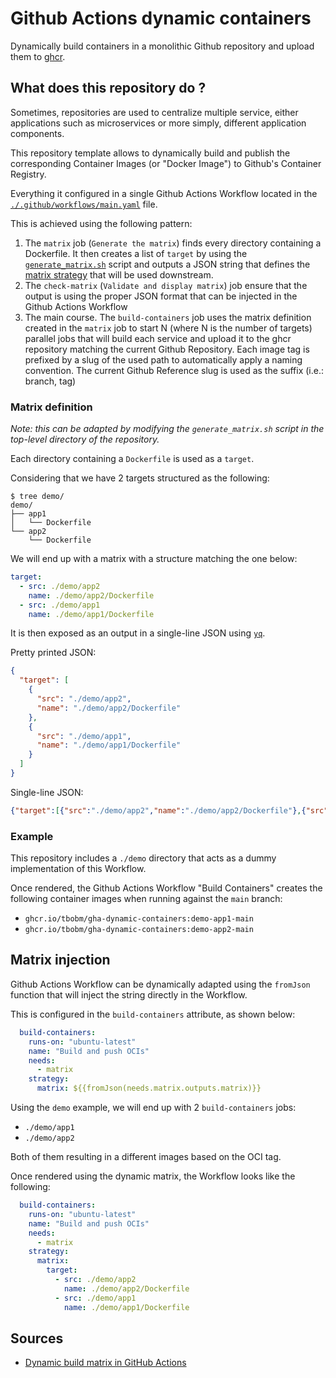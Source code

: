 # Github Actions dynamic containers

Dynamically build containers in a monolithic Github repository and upload them
to [ghcr][ghcr].

[ghcr]: https://github.com/features/packages

## What does this repository do ?

Sometimes, repositories are used to centralize multiple service, either
applications such as microservices or more simply, different application
components.

This repository template allows to dynamically build and publish the
corresponding Container Images (or "Docker Image") to Github's Container
Registry.

Everything it configured in a single Github Actions Workflow located in the
[`./.github/workflows/main.yaml`](./.github/workflows/main.yaml) file.

This is achieved using the following pattern:
1. The `matrix` job (`Generate the matrix`) finds every directory containing
a Dockerfile. It then creates a list of `target` by using the
[`generate_matrix.sh`](./generate_matrix.sh) script and outputs a JSON string
that defines the [matrix strategy][gh-matrix] that will be used downstream.
2. The `check-matrix` (`Validate and display matrix`) job ensure that the
output is using the proper JSON format that can be injected in the Github
Actions Workflow
3. The main course. The `build-containers` job uses the matrix definition
created in the `matrix` job to start N (where N is the number of targets)
parallel jobs that will build each service and upload it to the ghcr repository
matching the current Github Repository. Each image tag is prefixed by a slug
of the used path to automatically apply a naming convention. The current
Github Reference slug is used as the suffix (i.e.: branch, tag)

[gh-matrix]: https://docs.github.com/en/actions/using-workflows/workflow-syntax-for-github-actions#jobsjob_idstrategymatrix

### Matrix definition

_Note: this can be adapted by modifying the `generate_matrix.sh` script in the
top-level directory of the repository._

Each directory containing a `Dockerfile` is used as a `target`.

Considering that we have 2 targets structured as the following:
```console
$ tree demo/
demo/
├── app1
│   └── Dockerfile
└── app2
    └── Dockerfile
```

We will end up with a matrix with a structure matching the one below:
```yaml
target:
  - src: ./demo/app2
    name: ./demo/app2/Dockerfile
  - src: ./demo/app1
    name: ./demo/app1/Dockerfile
```

It is then exposed as an output in a single-line JSON using [`yq`][yq].

Pretty printed JSON:
```json
{
  "target": [
    {
      "src": "./demo/app2",
      "name": "./demo/app2/Dockerfile"
    },
    {
      "src": "./demo/app1",
      "name": "./demo/app1/Dockerfile"
    }
  ]
}
```

Single-line JSON:
```json
{"target":[{"src":"./demo/app2","name":"./demo/app2/Dockerfile"},{"src":"./demo/app1","name":"./demo/app1/Dockerfile"}]}
```

[yq]: https://mikefarah.gitbook.io/yq/

### Example

This repository includes a `./demo` directory that acts as a dummy
implementation of this Workflow.

Once rendered, the Github Actions Workflow "Build Containers" creates the
following container images when running against the `main` branch:
- `ghcr.io/tbobm/gha-dynamic-containers:demo-app1-main`
- `ghcr.io/tbobm/gha-dynamic-containers:demo-app2-main`

## Matrix injection

Github Actions Workflow can be dynamically adapted using the `fromJson`
function that will inject the string directly in the Workflow.

This is configured in the `build-containers` attribute, as shown below:
```yaml
  build-containers:
    runs-on: "ubuntu-latest"
    name: "Build and push OCIs"
    needs:
      - matrix
    strategy:
      matrix: ${{fromJson(needs.matrix.outputs.matrix)}}
```

Using the `demo` example, we will end up with 2 `build-containers` jobs:
- `./demo/app1`
- `./demo/app2`

Both of them resulting in a different images based on the OCI tag.

Once rendered using the dynamic matrix, the Workflow looks like the following:
```yaml
  build-containers:
    runs-on: "ubuntu-latest"
    name: "Build and push OCIs"
    needs:
      - matrix
    strategy:
      matrix:
        target:
          - src: ./demo/app2
            name: ./demo/app2/Dockerfile
          - src: ./demo/app1
            name: ./demo/app1/Dockerfile
```

## Sources

- [Dynamic build matrix in GitHub Actions](https://www.cynkra.com/blog/2020-12-23-dynamic-gha/)

